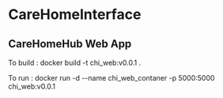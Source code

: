 # CareHomeInterface

## CareHomeHub Web App
   To build :  docker build -t chi_web:v0.0.1 .
   
   To run : docker run -d --name chi_web_contaner -p 5000:5000 chi_web:v0.0.1